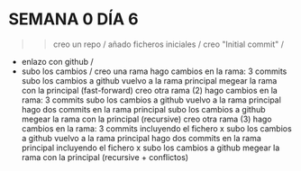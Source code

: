 # SEMANA 0 DÍA 6

> > creo un repo /
> añado ficheros iniciales /
>  creo "Initial commit" /
- enlazo con github / 
- subo los cambios /
creo una rama 
hago cambios en la rama: 3 commits
subo los cambios a github
vuelvo a la rama principal
megear la rama con la principal (fast-forward)
creo otra rama (2)
hago cambios en la rama: 3 commits
subo los cambios a github
vuelvo a la rama principal
hago dos commits en la rama principal
subo los cambios a github
megear la rama con la principal (recursive)
creo otra rama (3)
hago cambios en la rama: 3 commits incluyendo el fichero x
subo los cambios a github
vuelvo a la rama principal
hago dos commits en la rama principal incluyendo el fichero x
subo los cambios a github
megear la rama con la principal (recursive + conflictos)
